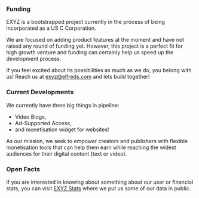 ### Funding 

EXYZ is a bootstrapped project currently in the process of being incorporated as a US C Corporation.

We are focused on adding product features at the moment and have not raised any round of funding yet. However, this project is a perfect fit for high growth venture and funding can certainly help us speed up the development process. 

If you feel excited about its possibilities as much as we do, you belong with us! Reach us at [exyz@elfreds.com](mailto:exyz@elfreds.com) and lets build together!

### Current Developments

We currently have three big things in pipeline: 
- Video Blogs,
- Ad-Supported Access,
- and monetisation widget for websites!

As our mission, we seek to empower creators and publishers with flexible monetisation tools that can help them earn while reaching the widest audiences for their digital content (text or video).

### Open Facts

If you are interested in knowing about something about our user or financial stats, you can visit [EXYZ Stats](https://exyz.me/stats) where we put us some of our data in public. 
